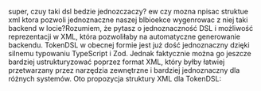 super, czuy taki dsl bedzie jednozczaczy? ew czy mozna  npisac struktue xml ktora pozwoli jednoznaczne naszej blbioekce wygenrowac z niej taki backend w locie?Rozumiem, że pytasz o jednoznaczność DSL i możliwość reprezentacji w XML, która pozwoliłaby na automatyczne generowanie backendu.
TokenDSL w obecnej formie jest już dość jednoznaczny dzięki silnemu typowaniu TypeScript i Zod. Jednak faktycznie można go jeszcze bardziej ustrukturyzować poprzez format XML, który byłby łatwiej przetwarzany przez narzędzia zewnętrzne i bardziej jednoznaczny dla różnych systemów.
Oto propozycja struktury XML dla TokenDSL: